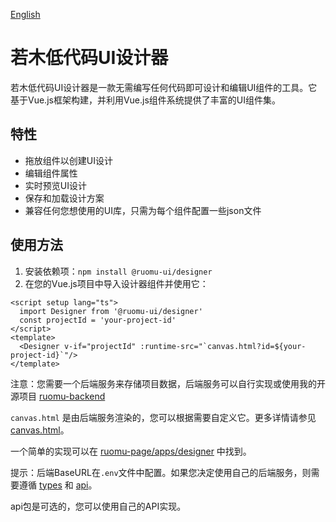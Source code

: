 [English](README_EN.md)

# 若木低代码UI设计器
若木低代码UI设计器是一款无需编写任何代码即可设计和编辑UI组件的工具。它基于Vue.js框架构建，并利用Vue.js组件系统提供了丰富的UI组件集。

## 特性
- 拖放组件以创建UI设计
- 编辑组件属性
- 实时预览UI设计
- 保存和加载设计方案
- 兼容任何您想使用的UI库，只需为每个组件配置一些json文件

## 使用方法
1. 安装依赖项：`npm install @ruomu-ui/designer`
2. 在您的Vue.js项目中导入设计器组件并使用它：
```vue
<script setup lang="ts">
  import Designer from '@ruomu-ui/designer'
  const projectId = 'your-project-id'
</script>
<template>
  <Designer v-if="projectId" :runtime-src="`canvas.html?id=${your-project-id}`"/>
</template>
```

注意：您需要一个后端服务来存储项目数据，后端服务可以自行实现或使用我的开源项目 [ruomu-backend](https://github.com/yockii/ruomu)

`canvas.html` 是由后端服务渲染的，您可以根据需要自定义它。更多详情请参见 [canvas.html](https://github.com/yockii/ruomu/blob/main/views/canvas.html)。

一个简单的实现可以在 [ruomu-page/apps/designer](https://github.com/yockii/ruomu-page/tree/master/apps/designer) 中找到。

提示：后端BaseURL在`.env`文件中配置。如果您决定使用自己的后端服务，则需要遵循 [types](https://github.com/yockii/ruomu-page/tree/master/packages/types) 和 [api](https://github.com/yockii/ruomu-page/tree/master/packages/api)。

api包是可选的，您可以使用自己的API实现。